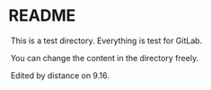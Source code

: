 # README

​	This is a test directory. Everything is test for GitLab.

​	You can change the content in the directory freely.

​	Edited by distance on 9.16.